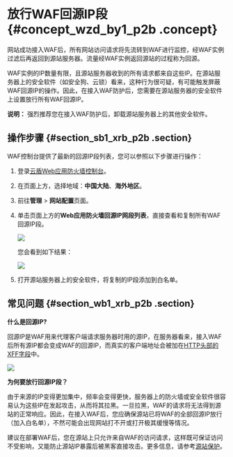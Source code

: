 # 放行WAF回源IP段 {#concept_wzd_by1_p2b .concept}

网站成功接入WAF后，所有网站访问请求将先流转到WAF进行监控，经WAF实例过滤后再返回到源站服务器。流量经WAF实例返回源站的过程称为回源。

WAF实例的IP数量有限，且源站服务器收到的所有请求都来自这些IP。在源站服务器上的安全软件（如安全狗、云锁）看来，这种行为很可疑，有可能触发屏蔽WAF回源IP的操作。因此，在接入WAF防护后，您需要在源站服务器的安全软件上设置放行所有WAF回源IP。

**说明：** 强烈推荐您在接入WAF防护后，卸载源站服务器上的其他安全软件。

## 操作步骤 {#section_sb1_xrb_p2b .section}

WAF控制台提供了最新的回源IP段列表，您可以参照以下步骤进行操作：

1.  登录[云盾Web应用防火墙控制台](https://yundun.console.aliyun.com/?p=waf)。
2.  在页面上方，选择地域：**中国大陆**、**海外地区**。
3.  前往**管理** \> **网站配置**页面。
4.  单击页面上方的**Web应用防火墙回源IP网段列表**，直接查看和复制所有WAF回源IP段。

    ![](http://static-aliyun-doc.oss-cn-hangzhou.aliyuncs.com/assets/img/15547/15438229217574_zh-CN.png)

    您会看到如下结果：

    ![](http://static-aliyun-doc.oss-cn-hangzhou.aliyuncs.com/assets/img/15547/15438229217575_zh-CN.png)

5.  打开源站服务器上的安全软件，将复制的IP段添加到白名单。

## 常见问题 {#section_wb1_xrb_p2b .section}

**什么是回源IP?**

回源IP是WAF用来代理客户端请求服务器时用的源IP，在服务器看来，接入WAF后所有源IP都会变成WAF的回源IP，而真实的客户端地址会被加在[HTTP头部的XFF字段](../../../../cn.zh-CN/最佳实践/获取访问者真实IP.md#)中。

![](http://static-aliyun-doc.oss-cn-hangzhou.aliyuncs.com/assets/img/15547/15438229217576_zh-CN.png)

**为何要放行回源IP段？**

由于来源的IP变得更加集中，频率会变得更快，服务器上的防火墙或安全软件很容易认为这些IP在发起攻击，从而将其拉黑。一旦拉黑，WAF的请求将无法得到源站的正常响应。因此，在接入WAF后，您应确保源站已将WAF的全部回源IP放行（加入白名单），不然可能会出现网站打不开或打开极其缓慢等情况。

建议在部署WAF后，您在源站上只允许来自WAF的访问请求，这样既可保证访问不受影响，又能防止源站IP暴露后被黑客直接攻击。更多信息，请参考[源站保护](../../../../cn.zh-CN/最佳实践/源站保护.md#)。

